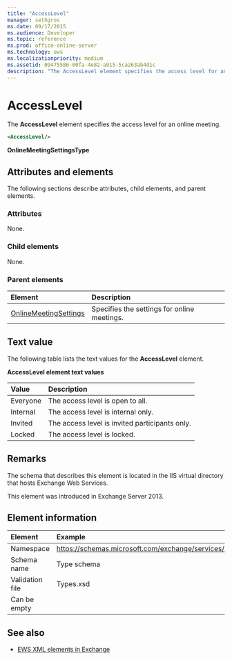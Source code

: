 ```yaml
---
title: "AccessLevel"
manager: sethgros
ms.date: 09/17/2015
ms.audience: Developer
ms.topic: reference
ms.prod: office-online-server
ms.technology: ews
ms.localizationpriority: medium
ms.assetid: 09475586-00fa-4e82-a915-5ca263ab4d1c
description: "The AccessLevel element specifies the access level for an online meeting."
---
```


# AccessLevel

The **AccessLevel** element specifies the access level for an online meeting. 
  
```XML
<AccessLevel/>
```

 **OnlineMeetingSettingsType**
## Attributes and elements

The following sections describe attributes, child elements, and parent elements.
  
### Attributes

None.
  
### Child elements

None.
  
### Parent elements

|**Element**|**Description**|
|:-----|:-----|
|[OnlineMeetingSettings](onlinemeetingsettings.md) <br/> |Specifies the settings for online meetings.  <br/> |
   
## Text value

The following table lists the text values for the **AccessLevel** element. 
  
**AccessLevel element text values**

|**Value**|**Description**|
|:-----|:-----|
|Everyone  <br/> |The access level is open to all.  <br/> |
|Internal  <br/> |The access level is internal only.  <br/> |
|Invited  <br/> |The access level is invited participants only.  <br/> |
|Locked  <br/> |The access level is locked.  <br/> |
   
## Remarks

The schema that describes this element is located in the IIS virtual directory that hosts Exchange Web Services.
  
This element was introduced in Exchange Server 2013.
  
## Element information

| Element | Example |
|:-----|:-----|
|Namespace  <br/> |https://schemas.microsoft.com/exchange/services/2006/types  <br/> |
|Schema name  <br/> |Type schema  <br/> |
|Validation file  <br/> |Types.xsd  <br/> |
|Can be empty  <br/> ||
   
## See also

- [EWS XML elements in Exchange](ews-xml-elements-in-exchange.md)

